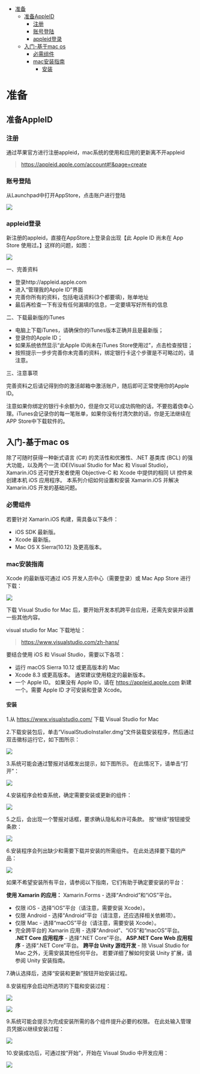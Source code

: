 <!-- TOC -->

- [准备](#准备)
    - [准备AppleID](#准备appleid)
        - [注册](#注册)
        - [账号登陆](#账号登陆)
        - [appleid登录](#appleid登录)
    - [入门-基于mac os](#入门-基于mac-os)
        - [必需组件](#必需组件)
        - [mac安装指南](#mac安装指南)
            - [安装](#安装)

<!-- /TOC -->
# 准备
## 准备AppleID
### 注册
通过苹果官方进行注册appleid，mac系统的使用和应用的更新离不开appleid

> https://appleid.apple.com/account#!&page=create

### 账号登陆
从Launchpad中打开AppStore，点击账户进行登陆

![](..\assets\mac-xcode\appstore_id.png)

### appleid登录
新注册的appleid，直接在AppStore上登录会出现【此 Apple ID 尚未在 App Store 使用过。】这样的问题，如图：

![](..\assets\mac-xcode\appleid_new_1.png)

一、完善资料

* 登录http://appleid.apple.com
* 进入“管理我的Apple ID”界面
* 完善你所有的资料，包括电话资料(3个都要填)，账单地址
* 最后再检查一下有没有任何漏填的信息，一定要填写好所有的信息

二、下载最新版的iTunes
* 电脑上下载iTunes，请确保你的iTunes版本正确并且是最新版；
* 登录你的Apple ID；
* 如果系统依然显示“此Apple ID尚未在iTunes Store使用过”，点击检查按钮；
* 按照提示一步步完善你未完善的资料，绑定银行卡这个步骤是不可略过的，请注意。

三、注意事项

完善资料之后请记得到你的激活邮箱中激活账户，随后即可正常使用你的Apple ID。

注意如果你绑定的银行卡余额为0，但是你又可以成功购物的话，不要抱着侥幸心理。iTunes会记录你的每一笔账单，如果你没有付清欠款的话，你是无法继续在APP Store中下载软件的。

## 入门-基于mac os
除了可随时获得一种新式语言 (C#) 的灵活性和优雅性、.NET 基类库 (BCL) 的强大功能，以及两个一流 IDE(Visual Studio for Mac 和 Visual Studio)，Xamarin.iOS 还可使开发者使用 Objective-C 和 Xcode 中提供的相同 UI 控件来 创建本机 iOS 应用程序。 本系列介绍如何设置和安装 Xamarin.iOS 并解决 Xamarin.iOS 开发的基础问题。

### 必需组件
若要针对 Xamarin.iOS 构建，需具备以下条件：
* iOS SDK 最新版。
* Xcode 最新版。
* Mac OS X Sierra(10.12) 及更高版本。

### mac安装指南
Xcode 的最新版可通过 iOS 开发人员中心（需要登录）或 Mac App Store 进行下载：

![](..\assets\mac-xcode\app_xcode9.4.png)

下载 Visual Studio for Mac 后，要开始开发本机跨平台应用，还需先安装并设置一些其他内容。

visual studio for Mac 下载地址：
> https://www.visualstudio.com/zh-hans/

要结合使用 iOS 和 Visual Studio，需要以下各项：
* 运行 macOS Sierra 10.12 或更高版本的 Mac
* Xcode 8.3 或更高版本。 通常建议使用稳定的最新版本。
* 一个 Apple ID。 如果没有 Apple ID，请在 https://appleid.apple.com 新建一个。需要 Apple ID 才可安装和登录 Xcode。

#### 安装
1.从 https://www.visualstudio.com/ 下载 Visual Studio for Mac

2.下载安装包后，单击“VisualStudioInstaller.dmg”文件装载安装程序，然后通过双击徽标运行它，如下图所示：

![](..\assets\mac-xcode\installer-image1.png)

3.系统可能会通过警报对话框发出提示，如下图所示。 在此情况下，请单击“打开”：

![](..\assets\mac-xcode\installer-image2.png)

4.安装程序会检查系统，确定需要安装或更新的组件：

![](..\assets\mac-xcode\installer-image3.png)

5.之后，会出现一个警报对话框，要求确认隐私和许可条款。 按“继续”按钮接受条款：

![](..\assets\mac-xcode\installer-image4.png)

6.安装程序会列出缺少和需要下载并安装的所需组件。 在此处选择要下载的产品：

![](..\assets\mac-xcode\installer-image5.png)

如果不希望安装所有平台，请参阅以下指南，它们有助于确定要安装的平台：

**使用 Xamarin 的应用：**
Xamarin.Forms - 选择“Android”和“iOS”平台。
* 仅限 iOS - 选择“iOS”平台（请注意，需要安装 Xcode）。
* 仅限 Android - 选择“Android”平台（请注意，还应选择相关依赖项）。
* 仅限 Mac - 选择“macOS”平台（请注意，需要安装 Xcode）。
* 完全跨平台的 Xamarin 应用 - 选择“Android”、“iOS”和“macOS”平台。
**.NET Core 应用程序** - 选择“.NET Core”平台。
**ASP.NET Core Web 应用程序** - 选择“.NET Core”平台。
**跨平台 Unity 游戏开发** - 除 Visual Studio for Mac 之外，无需安装其他任何平台。 若要详细了解如何安装 Unity 扩展，请参阅 Unity 安装指南。

7.确认选择后，选择“安装和更新”按钮开始安装过程。

8.安装程序会启动所选项的下载和安装过程：

![](..\assets\mac-xcode\installer-image7.png)

![](..\assets\mac-xcode\installer-image8.png)

9.系统可能会提示为完成安装所需的各个组件提升必要的权限。 在此处输入管理员凭据以继续安装过程：

![](..\assets\mac-xcode\installer-image10.png)

10.安装成功后，可通过按“开始”，开始在 Visual Studio 中开发应用：

![](..\assets\mac-xcode\installer-image11.png)


